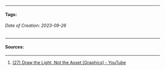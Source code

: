 __________________________________________________________________________
#### **Tags:** 
###### *Date of Creation: 2023-09-26*
__________________________________________________________________________


#### Sources:
__________________________________________________________________________
1. [(27) Draw the Light, Not the Asset [Graphics] - YouTube](https://www.youtube.com/watch?v=FuAtKjEuck8&list=PLgKCjZ2WsVLSllvUzbkHIQurVIJdhAQ4m&index=10&ab_channel=MasahiroSakuraionCreatingGames)